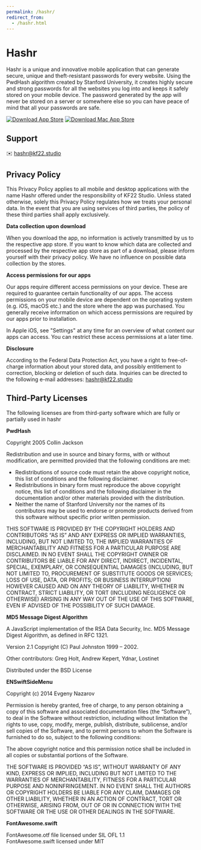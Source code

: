 ```yaml
---
permalink: /hashr/
redirect_from:
  - /hashr.html
---
```


# Hashr

Hashr is a unique and innovative mobile application that can generate secure, unique and theft-resistant passwords for every website. Using the PwdHash algorithm created by Stanford University, it creates highly secure and strong passwords for all the websites you log into and keeps it safely stored on your mobile device. The password generated by the app will never be stored on a server or somewhere else so you can have peace of mind that all your passwords are safe.

[![Download App Store](/assets/img/app-store.svg)](https://itunes.apple.com/app/hashr-secure-password-maker/id1166499829?mt=8&at=11lMaT)
[![Download Mac App Store](/assets/img/mac-app-store.svg)](https://geo.itunes.apple.com/app/hashr-secure-password-maker/id1191335449?mt=12&at=11lMaT)

## Support

✉️ [hashr@kf22.studio](mailto:hashr@kf22.studio)

## Privacy Policy

This Privacy Policy applies to all mobile and desktop applications with the name Hashr offered under the responsibility of KF22 Studio. Unless stated otherwise, solely this Privacy Policy regulates how we treats your personal data. In the event that you are using services of third parties, the policy of these third parties shall apply exclusively.

**Data collection upon download**

When you download the app, no information is actively transmitted by us to the respective app store. If you want to know which data are collected and processed by the respective app store as part of a download, please inform yourself with their privacy policy. We have no influence on possible data collection by the stores.

**Access permissions for our apps**

Our apps require different access permissions on your device. These are required to guarantee certain functionality of our apps. The access permissions on your mobile device are dependent on the operating system (e.g. iOS, macOS etc.) and the store where the app was purchased. You generally receive information on which access permissions are required by our apps prior to installation.

In Apple iOS, see "Settings" at any time for an overview of what content our apps can access. You can restrict these access permissions at a later time.

**Disclosure**

According to the Federal Data Protection Act, you have a right to free-of-charge information about your stored data, and possibly entitlement to correction, blocking or deletion of such data. Inquiries can be directed to the following e-mail addresses: hashr@kf22.studio

## Third-Party Licenses

The following licenses are from third-party software which are fully or partially used in hashr

**PwdHash**

Copyright 2005 Collin Jackson

Redistribution and use in source and binary forms, with or without modification, are permitted provided that the following conditions are met:

* Redistributions of source code must retain the above copyright notice, this list of conditions and the following disclaimer.
* Redistributions in binary form must reproduce the above copyright notice, this list of conditions and the following disclaimer in the documentation and/or other materials provided with the distribution.
* Neither the name of Stanford University nor the names of its contributors may be used to endorse or promote products derived from this software without specific prior written permission.

THIS SOFTWARE IS PROVIDED BY THE COPYRIGHT HOLDERS AND CONTRIBUTORS “AS IS” AND ANY EXPRESS OR IMPLIED WARRANTIES, INCLUDING, BUT NOT LIMITED TO, THE IMPLIED WARRANTIES OF MERCHANTABILITY AND FITNESS FOR A PARTICULAR PURPOSE ARE DISCLAIMED. IN NO EVENT SHALL THE COPYRIGHT OWNER OR CONTRIBUTORS BE LIABLE FOR ANY DIRECT, INDIRECT, INCIDENTAL, SPECIAL, EXEMPLARY, OR CONSEQUENTIAL DAMAGES (INCLUDING, BUT NOT LIMITED TO, PROCUREMENT OF SUBSTITUTE GOODS OR SERVICES; LOSS OF USE, DATA, OR PROFITS; OR BUSINESS INTERRUPTION) HOWEVER CAUSED AND ON ANY THEORY OF LIABILITY, WHETHER IN CONTRACT, STRICT LIABILITY, OR TORT (INCLUDING NEGLIGENCE OR OTHERWISE) ARISING IN ANY WAY OUT OF THE USE OF THIS SOFTWARE, EVEN IF ADVISED OF THE POSSIBILITY OF SUCH DAMAGE.

**MD5 Message Digest Algorithm**

A JavaScript implementation of the RSA Data Security, Inc. MD5 Message Digest Algorithm, as defined in RFC 1321.

Version 2.1 Copyright (C) Paul Johnston 1999 – 2002.

Other contributors: Greg Holt, Andrew Kepert, Ydnar, Lostinet

Distributed under the BSD License

**ENSwiftSideMenu**

Copyright (c) 2014 Evgeny Nazarov

Permission is hereby granted, free of charge, to any person obtaining a copy of this software and associated documentation files (the “Software”), to deal in the Software without restriction, including without limitation the rights to use, copy, modify, merge, publish, distribute, sublicense, and/or sell copies of the Software, and to permit persons to whom the Software is furnished to do so, subject to the following conditions:

The above copyright notice and this permission notice shall be included in all copies or substantial portions of the Software.

THE SOFTWARE IS PROVIDED “AS IS”, WITHOUT WARRANTY OF ANY KIND, EXPRESS OR IMPLIED, INCLUDING BUT NOT LIMITED TO THE WARRANTIES OF MERCHANTABILITY, FITNESS FOR A PARTICULAR PURPOSE AND NONINFRINGEMENT. IN NO EVENT SHALL THE AUTHORS OR COPYRIGHT HOLDERS BE LIABLE FOR ANY CLAIM, DAMAGES OR OTHER LIABILITY, WHETHER IN AN ACTION OF CONTRACT, TORT OR OTHERWISE, ARISING FROM, OUT OF OR IN CONNECTION WITH THE SOFTWARE OR THE USE OR OTHER DEALINGS IN THE SOFTWARE.

**FontAwesome.swift**

FontAwesome.otf file licensed under SIL OFL 1.1  
FontAwesome.swift licensed under MIT

